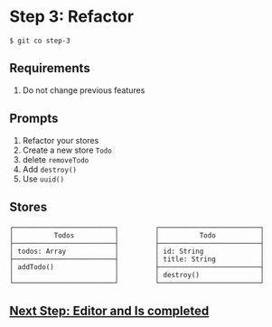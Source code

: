# Step 3: Refactor

    $ git co step-3

## Requirements

1. Do not change previous features

## Prompts

1. Refactor your stores
1. Create a new store `Todo`
1. delete `removeTodo`
1. Add `destroy()`
1. Use `uuid()`


## Stores

```
┌─────────────────────────┐         ┌─────────────────────────┐
│          Todos          │         │          Todo           │
├─────────────────────────┤         ├─────────────────────────┤
│ todos: Array            │         │ id: String              │
├─────────────────────────┤         │ title: String           │
│ addTodo()               │         ├─────────────────────────┤
│                         │         │ destroy()               │
└─────────────────────────┘         └─────────────────────────┘
```


## [Next Step: Editor and Is completed](STEP_4.md)
